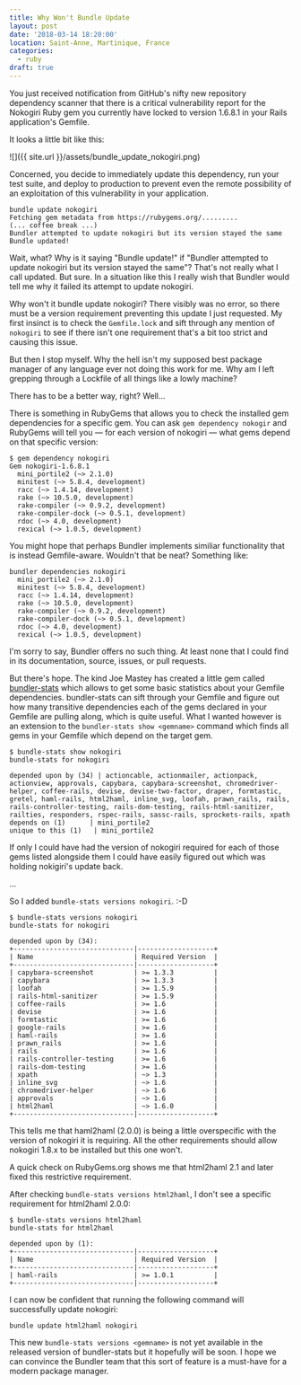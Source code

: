 ```yaml
---
title: Why Won't Bundle Update
layout: post
date: '2018-03-14 18:20:00'
location: Saint-Anne, Martinique, France
categories:
  - ruby
draft: true
---
```


You just received notification from GitHub's nifty new repository
dependency scanner that there is a critical vulnerability report for
the Nokogiri Ruby gem you currently have locked to version 1.6.8.1 in
your Rails application's Gemfile.

It looks a little bit like this:

![]({{ site.url }}/assets/bundle_update_nokogiri.png)

Concerned, you decide to immediately update this dependency, run your
test suite, and deploy to production to prevent even the remote
possibility of an exploitation of this vulnerability in your application.

```
bundle update nokogiri
Fetching gem metadata from https://rubygems.org/.........
(... coffee break ...)
Bundler attempted to update nokogiri but its version stayed the same
Bundle updated!
```

Wait, what? Why is it saying "Bundle update!" if "Bundler attempted to
update nokogiri but its version stayed the same"? That's not really
what I call updated. But sure. In a situation like this I really wish
that Bundler would tell me why it failed its attempt to update nokogiri.

Why won't it bundle update nokogiri? There visibly was no error, so
there must be a version requirement preventing this update I just
requested. My first insinct is to check the `Gemfile.lock` and sift
through any mention of `nokogiri` to see if there isn't one requirement
that's a bit too strict and causing this issue.

But then I stop myself. Why the hell isn't my supposed best package
manager of any language ever not doing this work for me. Why am I left
grepping through a Lockfile of all things like a lowly machine?

There has to be a better way, right? Well...

There is something in RubyGems that allows you to check the installed
gem dependencies for a specific gem. You can ask `gem dependency nokogir`
and RubyGems will tell you — for each version of nokogiri — what gems
depend on that specific version:

```
$ gem dependency nokogiri
Gem nokogiri-1.6.8.1
  mini_portile2 (~> 2.1.0)
  minitest (~> 5.8.4, development)
  racc (~> 1.4.14, development)
  rake (~> 10.5.0, development)
  rake-compiler (~> 0.9.2, development)
  rake-compiler-dock (~> 0.5.1, development)
  rdoc (~> 4.0, development)
  rexical (~> 1.0.5, development)
```

You might hope that perhaps Bundler implements similiar functionality
that is instead Gemfile-aware. Wouldn't that be neat? Something like:

```
bundler dependencies nokogiri
  mini_portile2 (~> 2.1.0)
  minitest (~> 5.8.4, development)
  racc (~> 1.4.14, development)
  rake (~> 10.5.0, development)
  rake-compiler (~> 0.9.2, development)
  rake-compiler-dock (~> 0.5.1, development)
  rdoc (~> 4.0, development)
  rexical (~> 1.0.5, development)
```

I'm sorry to say, Bundler offers no such thing. At least none that I
could find in its documentation, source, issues, or pull requests.

But there's hope. The kind Joe Mastey has created a little gem called
[bundler-stats][1] which allows to get some basic statistics about your
Gemfile dependencies. bundler-stats can sift through your Gemfile and
figure out how many transitive dependencies each of the gems declared
in your Gemfile are pulling along, which is quite useful. What I wanted
however is an extension to the `bundler-stats show <gemname>` command
which finds all gems in your Gemfile which depend on the target gem.

```
$ bundle-stats show nokogiri
bundle-stats for nokogiri

depended upon by (34) | actioncable, actionmailer, actionpack,
actionview, approvals, capybara, capybara-screenshot, chromedriver-
helper, coffee-rails, devise, devise-two-factor, draper, formtastic,
gretel, haml-rails, html2haml, inline_svg, loofah, prawn_rails, rails,
rails-controller-testing, rails-dom-testing, rails-html-sanitizer,
railties, responders, rspec-rails, sassc-rails, sprockets-rails, xpath
depends on (1)      | mini_portile2
unique to this (1)   | mini_portile2
```

If only I could have had the version of nokogiri required for each of
those gems listed alongside them I could have easily figured out which
was holding nokigiri's update back.

...

So I added `bundle-stats versions nokogiri`. :-D

```
$ bundle-stats versions nokogiri
bundle-stats for nokogiri

depended upon by (34):
+------------------------------|-------------------+
| Name                         | Required Version  |
+------------------------------|-------------------+
| capybara-screenshot          | >= 1.3.3          |
| capybara                     | >= 1.3.3          |
| loofah                       | >= 1.5.9          |
| rails-html-sanitizer         | >= 1.5.9          |
| coffee-rails                 | >= 1.6            |
| devise                       | >= 1.6            |
| formtastic                   | >= 1.6            |
| google-rails                 | >= 1.6            |
| haml-rails                   | >= 1.6            |
| prawn_rails                  | >= 1.6            |
| rails                        | >= 1.6            |
| rails-controller-testing     | >= 1.6            |
| rails-dom-testing            | >= 1.6            |
| xpath                        | ~> 1.3            |
| inline_svg                   | ~> 1.6            |
| chromedriver-helper          | ~> 1.6            |
| approvals                    | ~> 1.6            |
| html2haml                    | ~> 1.6.0          |
+------------------------------|-------------------+
```

This tells me that haml2haml (2.0.0) is being a little overspecific
with the version of nokogiri it is requiring. All the other requirements
should allow nokogiri 1.8.x to be installed but this one won't.

A quick check on RubyGems.org shows me that html2haml 2.1 and later
fixed this restrictive requirement.

After checking `bundle-stats versions html2haml`, I don't see a specific
requirement for html2haml 2.0.0:

```
$ bundle-stats versions html2haml
bundle-stats for html2haml

depended upon by (1):
+------------------------------|-------------------+
| Name                         | Required Version  |
+------------------------------|-------------------+
| haml-rails                   | >= 1.0.1          |
+------------------------------|-------------------+
```

I can now be confident that running the following command will
successfully update nokogiri:

```
bundle update html2haml nokogiri
```

This new `bundle-stats versions <gemname>` is not yet available in the
released version of bundler-stats but it hopefully will be soon. I hope
we can convince the Bundler team that this sort of feature is a
must-have for a modern package manager.

[1]: https://github.com/jmmastey/bundler-stats
